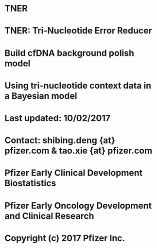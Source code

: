 # TNER
# TNER: Tri-Nucleotide Error Reducer
# Build cfDNA background polish model
# Using tri-nucleotide context data in a Bayesian model
# Last updated: 10/02/2017 
# Contact: shibing.deng {at} pfizer.com & tao.xie {at} pfizer.com
# Pfizer Early Clinical Development Biostatistics 
# Pfizer Early Oncology Development and Clinical Research 
# Copyright (c) 2017 Pfizer Inc.  
